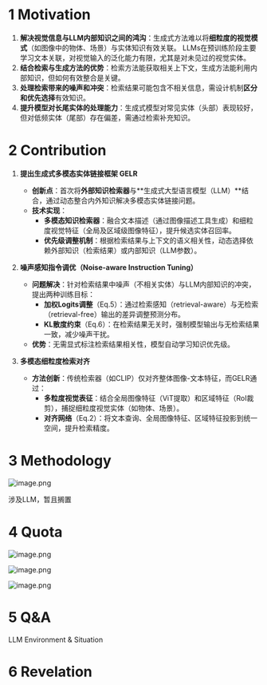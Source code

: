 # 1 Motivation
1. **解决视觉信息与LLM内部知识之间的鸿沟**：生成式方法难以将**细粒度的视觉模式**（如图像中的物体、场景）与实体知识有效关联。
	LLMs在预训练阶段主要学习文本关联，对视觉输入的泛化能力有限，尤其是对未见过的视觉实体。
1. **结合检索与生成方法的优势**：检索方法能获取相关上下文，生成方法能利用内部知识，但如何有效整合是关键。
2. **处理检索带来的噪声和冲突**：检索结果可能包含不相关信息，需设计机制**区分和优先选择**有效知识。
3. **提升模型对长尾实体的处理能力**：生成式模型对常见实体（头部）表现较好，但对低频实体（尾部）存在偏差，需通过检索补充知识。

# 2 Contribution
1. **提出生成式多模态实体链接框架 GELR**
	- **创新点**：首次将**外部知识检索器**与**生成式大型语言模型（LLM）**结合，通过动态整合内外知识解决多模态实体链接问题。
	- **技术实现**：
	    - **多模态知识检索器**：融合文本描述（通过图像描述工具生成）和细粒度视觉特征（全局及区域级图像特征），提升候选实体召回率。
	    - **优先级调整机制**：根据检索结果与上下文的语义相关性，动态选择依赖外部知识（检索结果）或内部知识（LLM参数）。

2. **噪声感知指令调优（Noise-aware Instruction Tuning）**
	- **问题解决**：针对检索结果中噪声（不相关实体）与LLM内部知识的冲突，提出两种训练目标：
	    - **加权Logits调整**（Eq.5）：通过检索感知（retrieval-aware）与无检索（retrieval-free）输出的差异调整预测分布。
	    - **KL散度约束**（Eq.6）：在检索结果无关时，强制模型输出与无检索结果一致，减少噪声干扰。
	- **优势**：无需显式标注检索结果相关性，模型自动学习知识优先级。

 3. **多模态细粒度检索对齐**
	- **方法创新**：传统检索器（如CLIP）仅对齐整体图像-文本特征，而GELR通过：
	    - **多粒度视觉表征**：结合全局图像特征（ViT提取）和区域特征（RoI裁剪），捕捉细粒度视觉实体（如物体、场景）。
	    - **对齐网络**（Eq.2）：将文本查询、全局图像特征、区域特征投影到统一空间，提升检索精度。

# 3 Methodology
![image.png](https://aquazone.oss-cn-guangzhou.aliyuncs.com/20250125215151.png)

涉及LLM，暂且搁置

# 4 Quota
![image.png](https://aquazone.oss-cn-guangzhou.aliyuncs.com/20250125215256.png)

![image.png](https://aquazone.oss-cn-guangzhou.aliyuncs.com/20250125215315.png)

![image.png](https://aquazone.oss-cn-guangzhou.aliyuncs.com/20250125215336.png)

# 5 Q&A
LLM
Environment & Situation
# 6 Revelation

